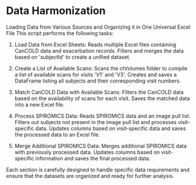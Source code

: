 # Data Harmonization
Loading Data from Various Sources and Organizing it in One Universal Excel File
This script performs the following tasks:

1. Load Data from Excel Sheets:
Reads multiple Excel files containing CanCOLD data and exacerbation records.
Filters and merges the data based on 'subjectId' to create a unified dataset.

2. Create a List of Available Scans:
Scans the ctVolumes folder to compile a list of available scans for visits 'V1' and 'V3'.
Creates and saves a DataFrame listing all subjects and their corresponding visit numbers.

3. Match CanCOLD Data with Available Scans:
Filters the CanCOLD data based on the availability of scans for each visit.
Saves the matched data into a new Excel file.

4. Process SPIROMICS Data:
Reads SPIROMICS data and an image pull list.
Filters out subjects not present in the image pull list and processes visit-specific data.
Updates columns based on visit-specific data and saves the processed data to an Excel file.

5. Merge Additional SPIROMICS Data:
Merges additional SPIROMICS data with previously processed data.
Updates columns based on visit-specific information and saves the final processed data.

Each section is carefully designed to handle specific data requirements and ensure that the datasets are organized and ready for further analysis.
